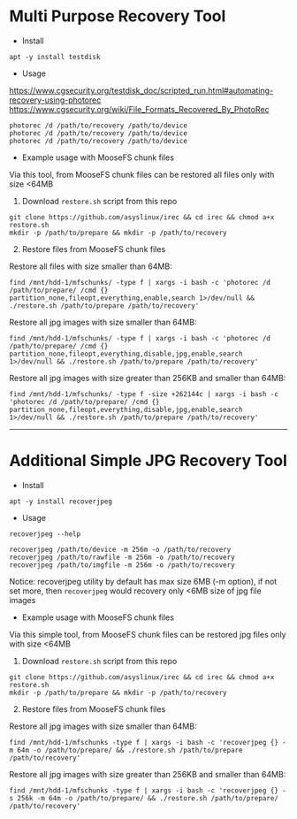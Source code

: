 # Multi Purpose Recovery Tool

- Install
```
apt -y install testdisk
```

- Usage

https://www.cgsecurity.org/testdisk_doc/scripted_run.html#automating-recovery-using-photorec
https://www.cgsecurity.org/wiki/File_Formats_Recovered_By_PhotoRec

```
photorec /d /path/to/recovery /path/to/device
photorec /d /path/to/recovery /path/to/device
photorec /d /path/to/recovery /path/to/device
```

- Example usage with MooseFS chunk files

Via this tool, from MooseFS chunk files can be restored all files only with size <64MB

1. Download `restore.sh` script from this repo 

```
git clone https://github.com/asyslinux/irec && cd irec && chmod a+x restore.sh
mkdir -p /path/to/prepare && mkdir -p /path/to/recovery
```

2. Restore files from MooseFS chunk files

Restore all files with size smaller than 64MB:

```
find /mnt/hdd-1/mfschunks/ -type f | xargs -i bash -c 'photorec /d /path/to/prepare/ /cmd {} partition_none,fileopt,everything,enable,search 1>/dev/null && ./restore.sh /path/to/prepare /path/to/recovery'
```

Restore all jpg images with size smaller than 64MB:

```
find /mnt/hdd-1/mfschunks/ -type f | xargs -i bash -c 'photorec /d /path/to/prepare/ /cmd {} partition_none,fileopt,everything,disable,jpg,enable,search 1>/dev/null && ./restore.sh /path/to/prepare /path/to/recovery'
```

Restore all jpg images with size greater than 256KB and smaller than 64MB:

```
find /mnt/hdd-1/mfschunks/ -type f -size +262144c | xargs -i bash -c 'photorec /d /path/to/prepare/ /cmd {} partition_none,fileopt,everything,disable,jpg,enable,search 1>/dev/null && ./restore.sh /path/to/prepare /path/to/recovery'
```

-----------------------------------------------------------------------------------------------------------------------

# Additional Simple JPG Recovery Tool

- Install
```
apt -y install recoverjpeg
```

- Usage
```
recoverjpeg --help

recoverjpeg /path/to/device -m 256m -o /path/to/recovery
recoverjpeg /path/to/rawfile -m 256m -o /path/to/recovery
recoverjpeg /path/to/imgfile -m 256m -o /path/to/recovery
```

Notice: recoverjpeg utility by default has max size 6MB (-m option), if not set more, then `recoverjpeg` would recovery only <6MB size of jpg file images

- Example usage with MooseFS chunk files

Via this simple tool, from MooseFS chunk files can be restored jpg files only with size <64MB

1. Download `restore.sh` script from this repo 

```
git clone https://github.com/asyslinux/irec && cd irec && chmod a+x restore.sh
mkdir -p /path/to/prepare && mkdir -p /path/to/recovery
```

2. Restore files from MooseFS chunk files

Restore all jpg images with size smaller than 64MB:
```
find /mnt/hdd-1/mfschunks -type f | xargs -i bash -c 'recoverjpeg {} -m 64m -o /path/to/prepare/ && ./restore.sh /path/to/prepare /path/to/recovery'
```

Restore all jpg images with size greater than 256KB and smaller than 64MB:
```
find /mnt/hdd-1/mfschunks -type f | xargs -i bash -c 'recoverjpeg {} -s 256k -m 64m -o /path/to/prepare/ && ./restore.sh /path/to/prepare/ /path/to/recovery'
```
